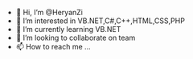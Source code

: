 - 👋 Hi, I’m @HeryanZi
- 👀 I’m interested in VB.NET,C#,C++,HTML,CSS,PHP
- 🌱 I’m currently learning VB.NET
- 💞️ I’m looking to collaborate on team
- 📫 How to reach me ...

<!---
HeryanZi/HeryanZi is a ✨ special ✨ repository because its `README.md` (this file) appears on your GitHub profile.
You can click the Preview link to take a look at your changes.
--->
